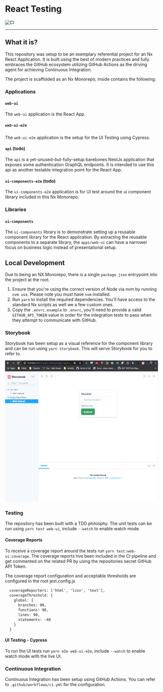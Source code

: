 # React Testing

![CI](https://github.com/miking-the-viking/react-testing/workflows/CI/badge.svg)

---

## What it is?

This repository was setup to be an exemplary referential project for an Nx React Application. It is built using the best of modern practices and fully embraces the GitHub ecosystem utilizing GitHub Actions as the driving agent for achieving Continuous Integration.

The project is scaffolded as an Nx Monorepo, inside contains the following:

### Applications

#### `web-ui`

The `web-ui` application is the React App.

##### `web-ui-e2e`

The `web-ui-e2e` application is the setup for the UI Testing using Cypress.

#### `api` (todo)

The `api` is a yet-unused-but-fully-setup barebones NestJs application that exposes some authentication GraphQL endpoints. It is intended to use this api as another testable integration point for the React App.

#### `ui-components-e2e` (todo)

The `ui-components-e2e` application is for UI test around the ui component library included in this Nx Monorepo.

### Libraries

#### `ui-components`

The `ui-components` library is to demonstrate setting up a reusable component library for the React application. By extracting the reusable components to a separate library, the `apps/web-ui` can have a narrower focus on business logic instead of presentational setup.

## Local Development

Due to being an NX Monorepo, there is a single `package.json` entrypoint into the project at the root.

1. Ensure that you're using the correct version of Node via nvm by running `nvm use`. Please note you must have `nvm` installed.
2. Run `yarn` to install the required dependencies. You'll have access to the standard Nx scripts as well we a few custom ones.
3. Copy the `.envrc.example` to `.envrc`, you'll need to provide a valid `GITHUB_API_TOKEN` value in order for the integration tests to pass when they attempt to communicate with GitHub.

### Storybook

Storybook has been setup as a visual reference for the component library and can be run using `yarn storybook`. This will serve Storybook for you to refer to.

![Storybook](docs/storybook.png)

### Testing

The repository has been built with a TDD philosphy. The unit tests can be run using `yarn test web-ui`, include `--watch` to enable watch mode.

#### Coverage Reports

To receive a coverage report around the tests run `yarn test:web-ui:coverage`. The coverage reports hve been included in the CI pipeline and get commented on the related PR by using the repositories secret GitHub API Token.

The coverage report configuration and acceptable thresholds are configured in the root jest.config.js

```
  coverageReporters: ['html', 'lcov', 'text'],
  coverageThreshold: {
    global: {
      branches: 90,
      functions: 90,
      lines: 90,
      statements: -40
    }
  }

```

#### UI Testing - Cypress

To run the UI tests run `yarn e2e web-ui-e2e`, include `--watch` to enable watch mode with the live UI.

### Continuous Integration

Continuous Integration has been setup using GitHub Actions. You can refer to `.github/workflows/ci.yml` for the configuration.
